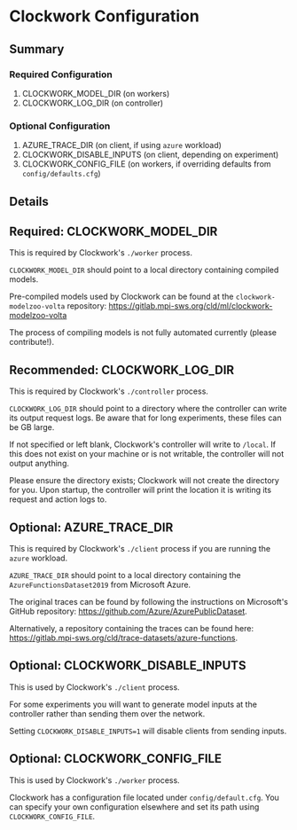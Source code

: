 # Clockwork Configuration

## Summary

### Required Configuration

1. CLOCKWORK_MODEL_DIR (on workers)
2. CLOCKWORK_LOG_DIR (on controller)

### Optional Configuration

1. AZURE_TRACE_DIR (on client, if using `azure` workload)
2. CLOCKWORK_DISABLE_INPUTS (on client, depending on experiment)
3. CLOCKWORK_CONFIG_FILE (on workers, if overriding defaults from `config/defaults.cfg`)

## Details

## Required: CLOCKWORK_MODEL_DIR

This is required by Clockwork's `./worker` process.

`CLOCKWORK_MODEL_DIR` should point to a local directory containing compiled models.

Pre-compiled models used by Clockwork can be found at the `clockwork-modelzoo-volta` repository: https://gitlab.mpi-sws.org/cld/ml/clockwork-modelzoo-volta

The process of compiling models is not fully automated currently (please contribute!).

## Recommended: CLOCKWORK_LOG_DIR

This is required by Clockwork's `./controller` process.

`CLOCKWORK_LOG_DIR` should point to a directory where the controller can write its output request logs.  Be aware that for long experiments, these files can be GB large.

If not specified or left blank, Clockwork's controller will write to `/local`.  If this does not exist on your machine or is not writable, the controller will not output anything.

Please ensure the directory exists; Clockwork will not create the directory for you.  Upon startup, the controller will print the location it is writing its request and action logs to.

## Optional: AZURE_TRACE_DIR

This is required by Clockwork's `./client` process if you are running the `azure` workload.

`AZURE_TRACE_DIR` should point to a local directory containing the `AzureFunctionsDataset2019` from Microsoft Azure.

The original traces can be found by following the instructions on Microsoft's GitHub repository: https://github.com/Azure/AzurePublicDataset.

Alternatively, a repository containing the traces can be found here: https://gitlab.mpi-sws.org/cld/trace-datasets/azure-functions.

## Optional: CLOCKWORK_DISABLE_INPUTS

This is used by Clockwork's `./client` process.

For some experiments you will want to generate model inputs at the controller rather than sending them over the network.

Setting `CLOCKWORK_DISABLE_INPUTS=1` will disable clients from sending inputs.

## Optional: CLOCKWORK_CONFIG_FILE

This is used by Clockwork's `./worker` process.

Clockwork has a configuration file located under `config/default.cfg`.  You can specify your own configuration elsewhere and set its path using `CLOCKWORK_CONFIG_FILE`.

